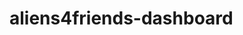 <!-- SPDX-FileCopyrightText: 2021 NOI Spa <digital@noi.bz.it> -->
<!-- SPDX-License-Identifier: AGPL-3.0-or-later -->
# aliens4friends-dashboard
